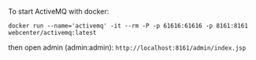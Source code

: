To start ActiveMQ with docker:

```
docker run --name='activemq' -it --rm -P -p 61616:61616 -p 8161:8161 webcenter/activemq:latest
```

then open admin (admin:admin): `http://localhost:8161/admin/index.jsp`




